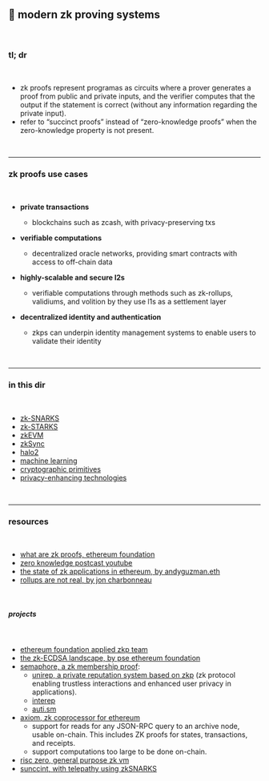 ## 💎 modern zk proving systems

<br>

### tl; dr

<br>

* zk proofs represent programas as circuits where a prover generates a proof from public and private inputs, and the verifier computes that the output if the statement is correct (without any information regarding the private input).
* refer to “succinct proofs” instead of “zero-knowledge proofs” when the zero-knowledge property is not present.



<br>

----

### zk proofs use cases

<br>

* **private transactions**
  - blockchains such as zcash, with privacy-preserving txs
  
* **verifiable computations**
  - decentralized oracle networks, providing smart contracts with access to off-chain data
  
* **highly-scalable and secure l2s**
  - verifiable computations through methods such as zk-rollups, validiums, and volition by they use l1s as a settlement layer
  
* **decentralized identity and authentication**
  - zkps can underpin identity management systems to enable users to validate their identity

<br>

---

### in this dir

<br>

* [zk-SNARKS](zkSNARKS.md)
* [zk-STARKS](zkSTARKS.md)
* [zkEVM](zkEVM.md)
* [zkSync](zkSync.md)
* [halo2](halo2.md)
* [machine learning](ml.md)
* [cryptographic primitives](primitives.md)
* [privacy-enhancing technologies](privacy_enhancing_technologies.md)


<br>

---

### resources

<br>

* [what are zk proofs, ethereum foundation](https://ethereum.org/en/zero-knowledge-proofs/)
* [zero knowledge postcast youtube](https://www.youtube.com/@zeroknowledgefm)
* [the state of zk applications in ethereum, by andyguzman.eth](https://mirror.xyz/andyguzman.eth/p4nNk7Rr-2i-uZDO_lTHJEWtNv3nYt2N2z3Cwly8RHc)
* [rollups are not real, by jon charbonneau](https://joncharbonneau.substack.com/p/rollups-arent-real)


<br>


##### projects

<br>

* [ethereum foundation applied zkp team](https://appliedzkp.org/)
* [the zk-ECDSA landscape, by pse ethereum foundation](https://mirror.xyz/privacy-scaling-explorations.eth/djxf2g9VzUcss1e-gWIL2DSRD4stWggtTOcgsv1RlxY)
* [semaphore, a zk membership proof](https://mirror.xyz/privacy-scaling-explorations.eth/ImQNsJsJuDf_VFDm9EUr4njAuf3unhAGiPu5MzpDIjI):
  - [unirep, a private reputation system based on zkp](https://github.com/Unirep/Unirep) (zk protocol enabling trustless interactions and enhanced user privacy in applications).
  - [interep]()
  - [auti.sm]()
* [axiom, zk coprocessor for ethereum](https://www.axiom.xyz/)
  - support for reads for any JSON-RPC query to an archive node, usable on-chain. This includes ZK proofs for states, transactions, and receipts.
  - support computations too large to be done on-chain.
* [risc zero, general purpose zk vm](https://www.risczero.com/)
* [sunccint, with telepathy using zkSNARKS](https://www.succinct.xyz/)


